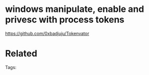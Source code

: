 # windows manipulate, enable and privesc with process tokens
https://github.com/0xbadjuju/Tokenvator

# Related


Tags:

    

